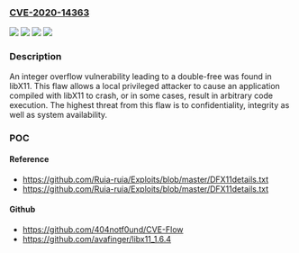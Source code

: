 ### [CVE-2020-14363](https://cve.mitre.org/cgi-bin/cvename.cgi?name=CVE-2020-14363)
![](https://img.shields.io/static/v1?label=Product&message=libX11&color=blue)
![](https://img.shields.io/static/v1?label=Version&message=n%2Fa&color=blue)
![](https://img.shields.io/static/v1?label=Vulnerability&message=CWE-190&color=brighgreen)
![](https://img.shields.io/static/v1?label=Vulnerability&message=CWE-416&color=brighgreen)

### Description

An integer overflow vulnerability leading to a double-free was found in libX11. This flaw allows a local privileged attacker to cause an application compiled with libX11 to crash, or in some cases, result in arbitrary code execution. The highest threat from this flaw is to confidentiality, integrity as well as system availability.

### POC

#### Reference
- https://github.com/Ruia-ruia/Exploits/blob/master/DFX11details.txt
- https://github.com/Ruia-ruia/Exploits/blob/master/DFX11details.txt

#### Github
- https://github.com/404notf0und/CVE-Flow
- https://github.com/avafinger/libx11_1.6.4

